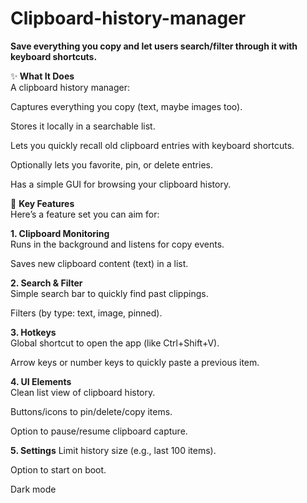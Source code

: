 # Clipboard-history-manager
<Strong>Save everything you copy and let users search/filter through it with keyboard shortcuts.</Strong>

✨<Strong> What It Does</Strong></br>
A clipboard history manager:

Captures everything you copy (text, maybe images too).

Stores it locally in a searchable list.

Lets you quickly recall old clipboard entries with keyboard shortcuts.

Optionally lets you favorite, pin, or delete entries.

Has a simple GUI for browsing your clipboard history.

🔧 <Strong>Key Features</Strong></br>
Here’s a feature set you can aim for:

<Strong>1. Clipboard Monitoring</Strong></br>
Runs in the background and listens for copy events.

Saves new clipboard content (text) in a list.

<Strong>2. Search & Filter</Strong></br>
Simple search bar to quickly find past clippings.

Filters (by type: text, image, pinned).

<Strong>3. Hotkeys</Strong></br>
Global shortcut to open the app (like Ctrl+Shift+V).

Arrow keys or number keys to quickly paste a previous item.

<Strong>4. UI Elements</Strong></br>
Clean list view of clipboard history.

Buttons/icons to pin/delete/copy items.

Option to pause/resume clipboard capture.

<Strong>5. Settings</Strong>
Limit history size (e.g., last 100 items).

Option to start on boot.

Dark mode 
